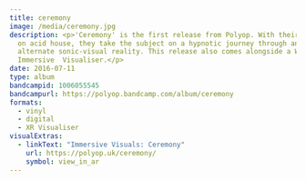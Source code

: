 ```yaml
---
title: ceremony
image: /media/ceremony.jpg
description: <p>'Ceremony' is the first release from Polyop. With their own take
  on acid house, they take the subject on a hypnotic journey through an
  alternate sonic-visual reality. This release also comes alongside a WebGL
  Immersive  Visualiser.</p>
date: 2016-07-11
type: album
bandcampid: 1006055545
bandcampurl: https://polyop.bandcamp.com/album/ceremony
formats:
  - vinyl
  - digital
  - XR Visualiser
visualExtras:
  - linkText: "Immersive Visuals: Ceremony"
    url: https://polyop.uk/ceremony/
    symbol: view_in_ar
---
```

